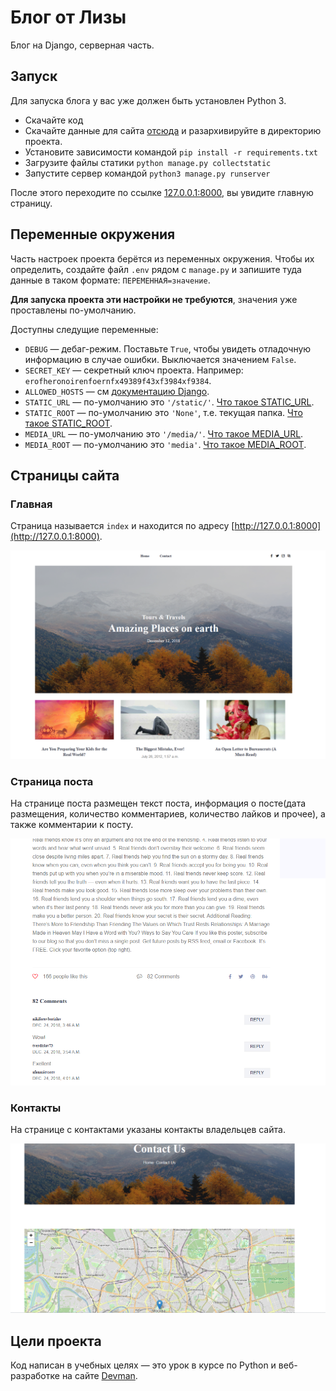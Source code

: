 # Блог от Лизы

Блог на Django, серверная часть.

## Запуск

Для запуска блога у вас уже должен быть установлен Python 3.

- Скачайте код
- Скачайте данные для сайта [отсюда](https://dvmn.org/media/modules_dist/liza-backend-data.zip) и разархивируйте в директорию проекта.
- Установите зависимости командой `pip install -r requirements.txt`
- Загрузите файлы статики `python manage.py collectstatic`
- Запустите сервер командой `python3 manage.py runserver`

После этого переходите по ссылке [127.0.0.1:8000](http://127.0.0.1:8000), вы увидите главную страницу.

## Переменные окружения

Часть настроек проекта берётся из переменных окружения. Чтобы их определить, создайте файл `.env` рядом с `manage.py` и запишите туда данные в таком формате: `ПЕРЕМЕННАЯ=значение`.

**Для запуска проекта эти настройки не требуются**, значения уже проставлены по-умолчанию.

Доступны следущие переменные:
- `DEBUG` — дебаг-режим. Поставьте `True`, чтобы увидеть отладочную информацию в случае ошибки. Выключается значением `False`.
- `SECRET_KEY` — секретный ключ проекта. Например: `erofheronoirenfoernfx49389f43xf3984xf9384`.
- `ALLOWED_HOSTS` — см [документацию Django](https://docs.djangoproject.com/en/3.1/ref/settings/#allowed-hosts).
- `STATIC_URL` — по-умолчанию это `'/static/'`. [Что такое STATIC_URL](https://docs.djangoproject.com/en/3.0/ref/settings/#std:setting-STATIC_URL).
- `STATIC_ROOT` — по-умолчанию это `'None'`, т.е. текущая папка. [Что такое STATIC_ROOT](https://docs.djangoproject.com/en/3.0/ref/settings/#std:setting-STATIC_ROOT).
- `MEDIA_URL` — по-умолчанию это `'/media/'`. [Что такое MEDIA_URL](https://docs.djangoproject.com/en/3.0/ref/settings/#std:setting-MEDIA_URL).
- `MEDIA_ROOT` — по-умолчанию это `'media'`. [Что такое MEDIA_ROOT](https://docs.djangoproject.com/en/3.0/ref/settings/#std:setting-MEDIA_ROOT). 


## Страницы сайта

### Главная

Страница называется `index` и находится по адресу [http://127.0.0.1:8000](http://127.0.0.1:8000).

![Фото главной](https://github.com/atskayasatana/Images/blob/b7f70ccc8a9145d5dc5b4ddabea6ef574e29304e/2/main.png)


### Страница поста

На странице поста размещен текст поста, информация о посте(дата размещения, количество комментариев, количество лайков и прочее), а также комментарии к посту.

![Страница поста](https://github.com/atskayasatana/Images/blob/b7f70ccc8a9145d5dc5b4ddabea6ef574e29304e/2/post.png)


### Контакты

На странице с контактами указаны контакты владельцев сайта.

![Страница с контактами](https://github.com/atskayasatana/Images/blob/b7f70ccc8a9145d5dc5b4ddabea6ef574e29304e/2/contact.png)

## Цели проекта

Код написан в учебных целях — это урок в курсе по Python и веб-разработке на сайте [Devman](https://dvmn.org).
